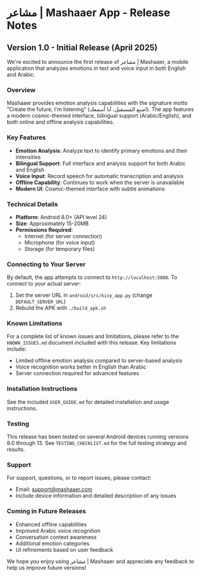 # مشاعر | Mashaaer App - Release Notes

## Version 1.0 - Initial Release (April 2025)

We're excited to announce the first release of مشاعر | Mashaaer, a mobile application that analyzes emotions in text and voice input in both English and Arabic.

### Overview

Mashaaer provides emotion analysis capabilities with the signature motto "Create the future, I'm listening" (اصنع المستقبل، أنا أسمعك). The app features a modern cosmic-themed interface, bilingual support (Arabic/English), and both online and offline analysis capabilities.

### Key Features

- **Emotion Analysis**: Analyze text to identify primary emotions and their intensities
- **Bilingual Support**: Full interface and analysis support for both Arabic and English
- **Voice Input**: Record speech for automatic transcription and analysis
- **Offline Capability**: Continues to work when the server is unavailable
- **Modern UI**: Cosmic-themed interface with subtle animations

### Technical Details

- **Platform**: Android 8.0+ (API level 24)
- **Size**: Approximately 15-20MB
- **Permissions Required**:
  - Internet (for server connection)
  - Microphone (for voice input)
  - Storage (for temporary files)

### Connecting to Your Server

By default, the app attempts to connect to `http://localhost:5000`. To connect to your actual server:

1. Set the server URL in `android/src/kivy_app.py` (change `DEFAULT_SERVER_URL`)
2. Rebuild the APK with `./build_apk.sh`

### Known Limitations

For a complete list of known issues and limitations, please refer to the `KNOWN_ISSUES.md` document included with this release. Key limitations include:

- Limited offline emotion analysis compared to server-based analysis
- Voice recognition works better in English than Arabic
- Server connection required for advanced features

### Installation Instructions

See the included `USER_GUIDE.md` for detailed installation and usage instructions.

### Testing

This release has been tested on several Android devices running versions 8.0 through 13. See `TESTING_CHECKLIST.md` for the full testing strategy and results.

### Support

For support, questions, or to report issues, please contact:
- Email: support@mashaaer.com
- Include device information and detailed description of any issues

### Coming in Future Releases

- Enhanced offline capabilities
- Improved Arabic voice recognition
- Conversation context awareness
- Additional emotion categories
- UI refinements based on user feedback

We hope you enjoy using مشاعر | Mashaaer and appreciate any feedback to help us improve future versions!